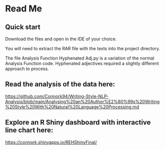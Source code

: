 # Read Me


## Quick start
Download the files and open in the IDE of your choice.

You will need to extract the RAR file with the texts into the project directory.

The file Analysis Function Hyphenated Adj.py is a variation of the normal Analysis Function code. Hyphenated adjectives required a slightly different approach to process.

## Read the analysis of the data here:
https://github.com/Connork94/Writing-Style-NLP-Analysis/blob/main/Analysing%20an%20Author%E2%80%99s%20Writing%20Style%20With%20Natural%20Language%20Processing.md

## Explore an R Shiny dashboard with interactive line chart here:
https://connork.shinyapps.io/REHShinyFinal/


